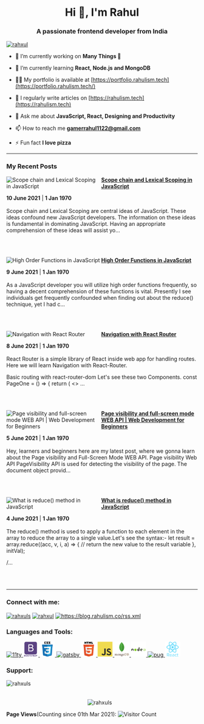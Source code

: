 <h1 align="center">Hi 👋, I'm Rahul</h1>
<h3 align="center">A passionate frontend developer from India</h3>

<p align="left"> <a href="https://twitter.com/rahxul" target="blank"><img src="https://img.shields.io/twitter/follow/rahxul?logo=twitter&style=for-the-badge" alt="rahxul" /></a> </p>

- 🔭 I’m currently working on **Many Things 🥺**

- 🌱 I’m currently learning **React, Node.js and MongoDB**

- 👨‍💻 My portfolio is available at [https://portfolio.rahulism.tech](https://portfolio.rahulism.tech/)

- 📝 I regularly write articles on [https://rahulism.tech](https://rahulism.tech)

- 💬 Ask me about **JavaScript, React, Designing and Productivity**

- 📫 How to reach me **gamerrahul1122@gmail.com**

- ⚡ Fun fact **I love pizza**

<hr>

### My Recent Posts

<!-- HASHNODE_BLOG:START -->
<p align="left">
<a href="https://rahulism.hashnode.dev/scope-chain-and-lexical-scoping-in-javascript" title="Scope chain and Lexical Scoping in JavaScript"><img src="https://cdn.hashnode.com/res/hashnode/image/upload/v1623307732689/QNg8XO4ic.png" alt="Scope chain and Lexical Scoping in JavaScript" width="250px" align="left" /></a>
<a href="https://rahulism.hashnode.dev/scope-chain-and-lexical-scoping-in-javascript" title="Scope chain and Lexical Scoping in JavaScript"><strong>Scope chain and Lexical Scoping in JavaScript</strong></a>
<div><strong>10 June 2021</strong> | <strong>1 Jan 1970</strong></div>
<br/> Scope chain and Lexical Scoping are central ideas of JavaScript. These ideas confound new JavaScript developers. The information on these ideas is fundamental in dominating JavaScript. Having an appropriate comprehension of these ideas will assist yo... </p> <br/> <br/>
<p align="left">
<a href="https://rahulism.hashnode.dev/high-order-functions-in-javascript" title="High Order Functions in JavaScript"><img src="https://cdn.hashnode.com/res/hashnode/image/upload/v1623206062798/w2nKzJ2IM.png" alt="High Order Functions in JavaScript" width="250px" align="left" /></a>
<a href="https://rahulism.hashnode.dev/high-order-functions-in-javascript" title="High Order Functions in JavaScript"><strong>High Order Functions in JavaScript</strong></a>
<div><strong>9 June 2021</strong> | <strong>1 Jan 1970</strong></div>
<br/> As a JavaScript developer you will utilize high order functions frequently, so having a decent comprehension of these functions is vital. Presently I see individuals get frequently confounded when finding out about the reduce() technique, yet I had c... </p> <br/> <br/>
<p align="left">
<a href="https://rahulism.hashnode.dev/navigation-with-react-router-1" title="Navigation with React Router"><img src="https://cdn.hashnode.com/res/hashnode/image/upload/v1623120018574/vnl-Mrx06.png" alt="Navigation with React Router" width="250px" align="left" /></a>
<a href="https://rahulism.hashnode.dev/navigation-with-react-router-1" title="Navigation with React Router"><strong>Navigation with React Router</strong></a>
<div><strong>8 June 2021</strong> | <strong>1 Jan 1970</strong></div>
<br/> React Router is a simple library of React inside web app for handling routes. Here we will learn Navigation with React-Router. 

Basic routing with react-router-dom
Let's see these two Components. 
const PageOne = () => {
    return (
        <>
    ... </p> <br/> <br/>
<p align="left">
<a href="https://rahulism.hashnode.dev/page-visibility-and-full-screen-mode-web-api-or-web-development-for-beginners" title="Page visibility and full-screen mode WEB API  | Web Development for Beginners"><img src="https://cdn.hashnode.com/res/hashnode/image/upload/v1622862318486/_CGBQkVX5.jpeg" alt="Page visibility and full-screen mode WEB API  | Web Development for Beginners" width="250px" align="left" /></a>
<a href="https://rahulism.hashnode.dev/page-visibility-and-full-screen-mode-web-api-or-web-development-for-beginners" title="Page visibility and full-screen mode WEB API  | Web Development for Beginners"><strong>Page visibility and full-screen mode WEB API  | Web Development for Beginners</strong></a>
<div><strong>5 June 2021</strong> | <strong>1 Jan 1970</strong></div>
<br/> Hey, learners and beginners here are my latest post, where we gonna learn about the Page visibility and Full-Screen Mode WEB API. 
Page visibility Web API
PageVisibility API is used for detecting the visibility of the page. The document object provid... </p> <br/> <br/>
<p align="left">
<a href="https://rahulism.hashnode.dev/what-is-reduce-method-in-javascript" title="What is reduce() method in JavaScript"><img src="https://cdn.hashnode.com/res/hashnode/image/upload/v1622776519906/8DTVvU1FB.png" alt="What is reduce() method in JavaScript" width="250px" align="left" /></a>
<a href="https://rahulism.hashnode.dev/what-is-reduce-method-in-javascript" title="What is reduce() method in JavaScript"><strong>What is reduce() method in JavaScript</strong></a>
<div><strong>4 June 2021</strong> | <strong>1 Jan 1970</strong></div>
<br/> The reduce() method is used to apply a function to each element in the array to reduce the array to a single value.Let's see the syntax:- 
let result = array.reduce((acc, v, i, a) => {
  // return the new value to the result variable 
}, initVal);

/... </p> <br/> <br/>
<!-- HASHNODE_BLOG:END -->


<hr>

<h3 align="left">Connect with me:</h3>
<p align="left">
<a href="https://dev.to/rahxuls" target="blank"><img align="center" src="https://cdn.jsdelivr.net/npm/simple-icons@3.0.1/icons/dev-dot-to.svg" alt="rahxuls" height="30" width="40" /></a>
<a href="https://twitter.com/rahxul" target="blank"><img align="center" src="https://cdn.jsdelivr.net/npm/simple-icons@3.0.1/icons/twitter.svg" alt="rahxul" height="30" width="40" /></a>
<a href="/https://blog.rahulism.co/rss.xml" target="blank"><img align="center" src="https://cdn.jsdelivr.net/npm/simple-icons@3.0.1/icons/rss.svg" alt="https://blog.rahulism.co/rss.xml" height="30" width="40" /></a>
</p>

<h3 align="left">Languages and Tools:</h3>
<p align="left"> <a href="https://www.11ty.dev/" target="_blank"> <img src="https://gist.githubusercontent.com/vivek32ta/c7f7bf583c1fb1c58d89301ea40f37fd/raw/f4c85cce5790758286b8f155ef9a177710b995df/11ty.svg" alt="11ty" width="40" height="40"/> </a> <a href="https://getbootstrap.com" target="_blank"> <img src="https://raw.githubusercontent.com/devicons/devicon/master/icons/bootstrap/bootstrap-plain-wordmark.svg" alt="bootstrap" width="40" height="40"/> </a> <a href="https://www.w3schools.com/css/" target="_blank"> <img src="https://raw.githubusercontent.com/devicons/devicon/master/icons/css3/css3-original-wordmark.svg" alt="css3" width="40" height="40"/> </a> <a href="https://www.gatsbyjs.com/" target="_blank"> <img src="https://www.vectorlogo.zone/logos/gatsbyjs/gatsbyjs-icon.svg" alt="gatsby" width="40" height="40"/> </a> <a href="https://www.w3.org/html/" target="_blank"> <img src="https://raw.githubusercontent.com/devicons/devicon/master/icons/html5/html5-original-wordmark.svg" alt="html5" width="40" height="40"/> </a> <a href="https://developer.mozilla.org/en-US/docs/Web/JavaScript" target="_blank"> <img src="https://raw.githubusercontent.com/devicons/devicon/master/icons/javascript/javascript-original.svg" alt="javascript" width="40" height="40"/> </a> <a href="https://www.mongodb.com/" target="_blank"> <img src="https://raw.githubusercontent.com/devicons/devicon/master/icons/mongodb/mongodb-original-wordmark.svg" alt="mongodb" width="40" height="40"/> </a> <a href="https://nodejs.org" target="_blank"> <img src="https://raw.githubusercontent.com/devicons/devicon/master/icons/nodejs/nodejs-original-wordmark.svg" alt="nodejs" width="40" height="40"/> </a> <a href="https://pugjs.org" target="_blank"> <img src="https://cdn.worldvectorlogo.com/logos/pug.svg" alt="pug" width="40" height="40"/> </a> <a href="https://reactjs.org/" target="_blank"> <img src="https://raw.githubusercontent.com/devicons/devicon/master/icons/react/react-original-wordmark.svg" alt="react" width="40" height="40"/> </a> </p>

<h3 align="left">Support:</h3>
<p><a href="https://www.buymeacoffee.com/rahxuls"> <img align="left" src="https://cdn.buymeacoffee.com/buttons/v2/default-yellow.png" height="50" width="210" alt="rahxuls" /></a></p><br><br>

<p>&nbsp;<img align="center" src="https://github-readme-stats.vercel.app/api?username=rahxuls&show_icons=true&locale=en" alt="rahxuls" /></p>

**Page Views**(Counting since 01th Mar 2021): ![Visitor Count](https://profile-counter.glitch.me/rahxuls/count.svg)
